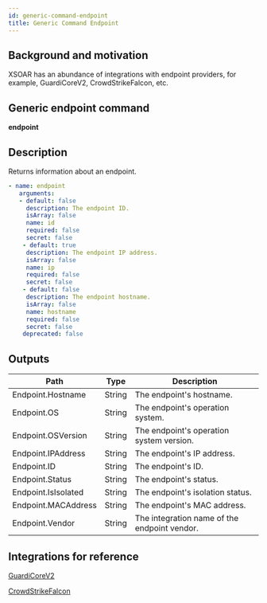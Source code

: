 ```yaml
---
id: generic-command-endpoint
title: Generic Command Endpoint
---
```



## Background and motivation

XSOAR has an abundance of integrations with endpoint providers, for example, GuardiCoreV2,  CrowdStrikeFalcon, etc. 



## Generic endpoint command

**endpoint**

## Description 
Returns information about an endpoint.

```yaml
- name: endpoint
   arguments:
   - default: false
     description: The endpoint ID.
     isArray: false
     name: id
     required: false
     secret: false
    - default: true
     description: The endpoint IP address.
     isArray: false
     name: ip
     required: false
     secret: false
    - default: false
     description: The endpoint hostname.
     isArray: false
     name: hostname
     required: false
     secret: false
    deprecated: false
```

## Outputs

| Path | Type | 	Description |
| --- | --- | --- |
| Endpoint.Hostname	| String	| The endpoint's hostname.  |
| Endpoint.OS	| String	| The endpoint's operation system. |
| Endpoint.OSVersion	| String	| The endpoint's operation system version. |
| Endpoint.IPAddress	| String	| The endpoint's IP address. |
| Endpoint.ID	| String	| The endpoint's ID. |
| Endpoint.Status	| String	| The endpoint's status. |
| Endpoint.IsIsolated	| String	| The endpoint's isolation status. |
| Endpoint.MACAddress	| String	| The endpoint's MAC address. |
| Endpoint.Vendor	| String	| The integration name of the endpoint vendor. |

## Integrations for reference

[GuardiCoreV2](https://github.com/demisto/content/tree/master/Packs/GuardiCore) 

[CrowdStrikeFalcon](https://github.com/demisto/content/tree/master/Packs/CrowdStrikeFalcon) 
